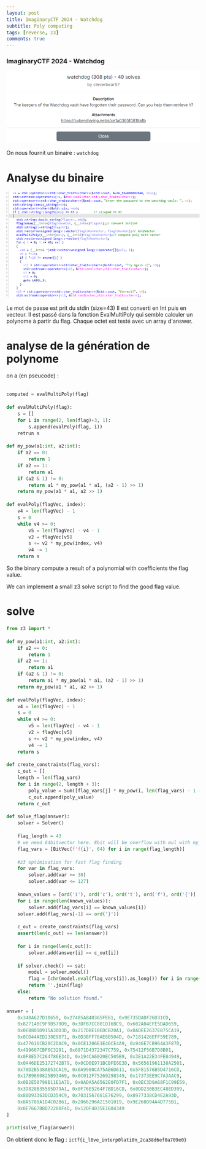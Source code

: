 ```yaml
---
layout: post
title: ImaginaryCTF 2024 - Watchdog
subtitle: Poly computing
tags: [reverse, z3]
comments: true
---
```


### ImaginaryCTF 2024 - Watchdog

!["Main"](/assets/img/posts/imaginaryctf2024/watchdog.png "Description")


On nous fournit un binaire : `watchdog`

# Analyse du binaire

!["Main"](/assets/img/posts/imaginaryctf2024/main.png "main()")

Le mot de passe est prit du stdin (size=43)
Il est converti en Int puis en vecteur. 
Il est passé dans la fonction EvalMultiPoly qui semble calculer un polynome à partir du flag.
Chaque octet est testé avec un array d'answer.

# analyse de la génération de polynome

on a (en pseucode) : 

```py

computed = evalMultiPoly(flag)

def evalMultiPoly(flag):
    s = []
    for i in range(2, len(flag)+3, 1):
        s.append(evalPoly(flag, i))
    retrun s

def my_pow(a1:int, a2:int):
    if a2 == 0:
        return 1
    if a2 == 1:
        return a1
    if (a2 & 1) != 0:
        return a1 * my_pow(a1 * a1, (a2 - 1) >> 1)
    return my_pow(a1 * a1, a2 >> 1)

def evalPoly(flagVec, index):
    v4 = len(flagVec) - 1
    s = 0
    while v4 >= 0:
        v5 = len(flagVec) - v4 - 1
        v2 = flagVec[v5]
        s += v2 * my_pow(index, v4)
        v4 -= 1
    return s
```

So the binary compute a result of a polynomial with coefficients the flag value. 

We can implement a small z3 solve script to find the good flag value. 

# solve

```py
from z3 import *

def my_pow(a1:int, a2:int):
    if a2 == 0:
        return 1
    if a2 == 1:
        return a1
    if (a2 & 1) != 0:
        return a1 * my_pow(a1 * a1, (a2 - 1) >> 1)
    return my_pow(a1 * a1, a2 >> 1)

def evalPoly(flagVec, index):
    v4 = len(flagVec) - 1
    s = 0
    while v4 >= 0:
        v5 = len(flagVec) - v4 - 1
        v2 = flagVec[v5]
        s += v2 * my_pow(index, v4)
        v4 -= 1
    return s

def create_constraints(flag_vars):
    c_out = []
    length = len(flag_vars)
    for i in range(2, length + 3):
        poly_value = Sum([flag_vars[j] * my_pow(i, len(flag_vars) - 1 - j) for j in range(len(flag_vars))])
        c_out.append(poly_value)
    return c_out

def solve_flag(answer):
    solver = Solver()
    
    flag_length = 43
    # we need 64bitvector here. 8bit will be overflow with mul with my_pow
    flag_vars = [BitVec(f'f{i}', 64) for i in range(flag_length)]
    
    #z3 optimisation for fast flag finding
    for var in flag_vars:
        solver.add(var >= 30)
        solver.add(var <= 127)
    
    known_values = [ord('i'), ord('c'), ord('t'), ord('f'), ord('{')]
    for i in range(len(known_values)):
        solver.add(flag_vars[i] == known_values[i])
    solver.add(flag_vars[-1] == ord('}'))
    
    c_out = create_constraints(flag_vars)
    assert(len(c_out) == len(answer))

    for i in range(len(c_out)):
        solver.add(answer[i] == c_out[i])

    if solver.check() == sat:
        model = solver.model()
        flag = [chr(model.eval(flag_vars[i]).as_long()) for i in range(flag_length)]
        return ''.join(flag)
    else:
        return "No solution found."

answer = [
    0x348A627D10659, 0x27485A840365FE61, 0x9E735DADF26D31CD,
    0x82714BC9F9B579D9, 0x3DFB7CC801D16BC9, 0x602A04EFE5DAD659,
    0x0EB801D915A30D3D, 0x217DBE10EDCB20A1, 0x0ADEE2637E875CA19,
    0x0CD44AED238E9871, 0x0D3BFF76AE6B504D, 0x7181426EFF59E789,
    0x477616CB20C2DAC9, 0x0CE1206E1E46CE4A9, 0x946E7CB964A3F87D,
    0x499607CBF0C3291, 0x6871D4372347C759, 0x75412F56B7D8B01,
    0x0F8E57C264786E34D, 0x194CA6020EC505B9, 0x3E1A22E34FE84949,
    0x0A46DE25172742B79, 0x0CD0E971BCBFE6E3D, 0x56561961138A2501,
    0x78D2B538AB53CA19, 0x0A9980CA75AB6D611, 0x5F81576B5D4716CD,
    0x17B9860825B93469, 0x0C012F75269298349, 0x17373EE9C7A3AAC9,
    0x0B2E50798B11E1A7D, 0x0ADA5A6562E0FD7F1, 0x0EC3D9A68F1C99E59,
    0x3D828B35505D79A1, 0x0F76E5264F7BD16CD, 0x0DD230B3EC48ED399,
    0x80D93363DCD354C9, 0x7031567681E76299, 0x8977338CD4E2A93D,
    0x8A5708A1D4C02B61, 0x2066296A21501019, 0x9E260D94A4D775B1,
    0x0E7667BBD72280F4D, 0x12DF4035E1684349
]

print(solve_flag(answer))

```

On obtient donc le flag : `ictf{i_l0ve_interp0lati0n_2ca38d6ef0a709e0}`